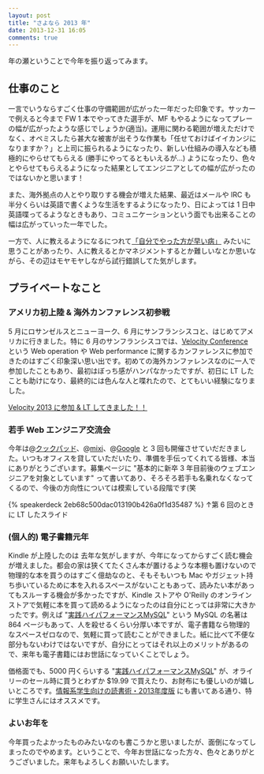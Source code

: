 ```yaml
---
layout: post
title: "さよなら 2013 年"
date: 2013-12-31 16:05
comments: true
---
```


年の瀬ということで今年を振り返ってみます。

## 仕事のこと

一言でいうならすごく仕事の守備範囲が広がった一年だった印象です。サッカーで例えると今まで FW 1 本でやってきた選手が、MF もやるようになってプレーの幅が広がったような感じでしょうか(適当)。運用に関わる範囲が増えただけでなく、オペミスしたら甚大な被害が出そうな作業も「任せておけばイイカンジになりますか？」と上司に振られるようになったり、新しい仕組みの導入なども積極的にやらせてもらえる (勝手にやってるともいえるが...) ようになったり、色々とやらせてもらえるようになった結果としてエンジニアとしての幅が広がったのではないかと思います！

また、海外拠点の人とやり取りする機会が増えた結果、最近はメールや IRC も半分くらいは英語で書くような生活をするようになったり、日によっては 1 日中英語喋ってるようなときもあり、コミュニケーションという面でも出来ることの幅は広がっていった一年でした。

一方で、人に教えるようになるにつれて[「自分でやった方が早い病」](http://shibats.tumblr.com/post/62197134380) みたいに思うことがあったり、人に教えるとかマネジメントするとか難しいなとか思いながら、その辺はモヤモヤしながら試行錯誤してた気がします。

## プライベートなこと

### アメリカ初上陸 & 海外カンファレンス初参戦

5 月にロサンゼルスとニューヨーク、6 月にサンフランシスコと、はじめてアメリカに行きました。特に 6 月のサンフランシスコでは、[Velocity Conference](http://velocityconf.com/) という Web operation や Web performance に関するカンファレンスに参加できたのはすごく印象深い思い出です。初めての海外カンファレンスなのに一人で参加したこともあり、最初はぼっち感がハンパなかったですが、初日に LT したことも助けになり、最終的には色んな人と喋れたので、とてもいい経験になりました。

[Velocity 2013 に参加 & LT してきました！！](http://blog.takus.me/2013/06/21/velocity-conference-santa-clara-2013/)

### 若手 Web エンジニア交流会

今年は@[クックパッド](http://www.zusaar.com/event/521003)、@[mixi](http://www.zusaar.com/event/733053)、@[Google](http://www.zusaar.com/event/1063003) と 3 回も開催させていだだきました。いつもオフィスを貸していただいたり、準備を手伝ってくれてる皆様、本当にありがとうございます。募集ページに "基本的に新卒 3 年目前後のウェブエンジニアを対象としています" って書いてあり、そろそろ若手も名乗れなくなってくるので、今後の方向性については模索している段階です(笑

{% speakerdeck 2eb68c500dac013190b426a0f1d35487 %}
↑第 6 回のときに LT したスライド

### (個人的) 電子書籍元年

Kindle が上陸したのは 去年な気がしますが、今年になってからすごく読む機会が増えました。都会の家は狭くてたくさん本が置けるような本棚も置けないので物理的な本を買うのはすごく億劫なのと、そもそもいつも Mac やガジェット持ち歩いているために本を入れるスペースがないこともあって、読みたい本があってもスルーする機会が多かったですが、Kindle ストアや O'Reilly のオンラインストアで気軽に本を買って読めるようになったのは自分にとっては非常に大きかったです。例えば "[実践ハイパフォーマンスMySQL](http://www.amazon.co.jp/exec/obidos/ASIN/4873116384/takus-22/ref=nosim)" という MySQL の名著は 864 ページもあって、人を殺せるくらい分厚い本ですが、電子書籍なら物理的なスペースゼロなので、気軽に買って読むことができました。紙に比べて不便な部分もないわけではないですが、自分にとってはそれ以上のメリットがあるので、来年も電子書籍にはお世話になっていくことでしょう。

価格面でも、5000 円くらいする "[実践ハイパフォーマンスMySQL](http://www.amazon.co.jp/exec/obidos/ASIN/4873116384/takus-22/ref=nosim)" が、オライリーのセール時に買うとわずか $19.99 で買えたり、お財布にも優しいのが嬉しいところです。[情報系学生向けの読書術・2013年度版](http://zentoo.hatenablog.com/entry/2013/11/10/010121) にも書いてある通り、特に学生さんにはオススメです。

### よいお年を

今年買ったよかったものみたいなのも書こうかと思いましたが、面倒になってしまったのでやめます。ということで、今年お世話になった方々、色々とありがとうございました。来年もよろしくお願いいたします。
